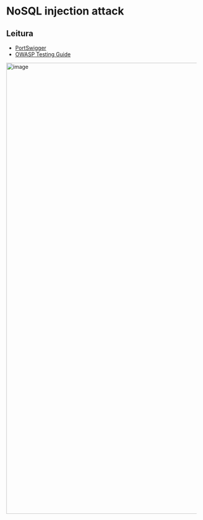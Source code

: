 # NoSQL injection attack

## Leitura
- [PortSwigger](https://portswigger.net/web-security/nosql-injection)
- [OWASP Testing Guide](https://owasp.org/www-project-web-security-testing-guide/v42/4-Web_Application_Security_Testing/07-Input_Validation_Testing/05.6-Testing_for_NoSQL_Injection.html)

<img width="1195" alt="image" src="https://github.com/rayanepimentel/InfoSec-iniciante/assets/37915359/5f9d8f52-a550-44fb-a374-87654e1d9c1b">
